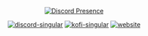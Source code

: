 <div align="center">
  
  [![Discord Presence](https://lanyard.cnrad.dev/api/390410425293864962)](https://discord.com/users/390410425293864962)
  
  [![discord-singular](https://cdn.jsdelivr.net/npm/@intergrav/devins-badges@3/assets/cozy/social/discord-singular_vector.svg)](https://discord.com/users/390410425293864962)
  [![kofi-singular](https://cdn.jsdelivr.net/npm/@intergrav/devins-badges@3/assets/cozy/donate/kofi-singular_vector.svg)](https://intergrav.github.io/devins-badges-docs/badges/cozy/)
  [![website](https://cdn.jsdelivr.net/npm/@intergrav/devins-badges@3/assets/cozy/documentation/website_vector.svg)](https://www.z4vmk.dev)

  
</div>
